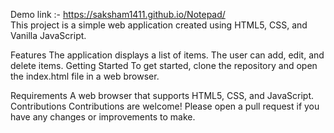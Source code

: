 Demo link :- <a src="https://saksham1411.github.io/Notepad/"> https://saksham1411.github.io/Notepad/</a>
<br>
This project is a simple web application created using HTML5, CSS, and Vanilla JavaScript.

Features
The application displays a list of items.
The user can add, edit, and delete items.
Getting Started
To get started, clone the repository and open the index.html file in a web browser.

Requirements
A web browser that supports HTML5, CSS, and JavaScript.
Contributions
Contributions are welcome! Please open a pull request if you have any changes or improvements to make.
